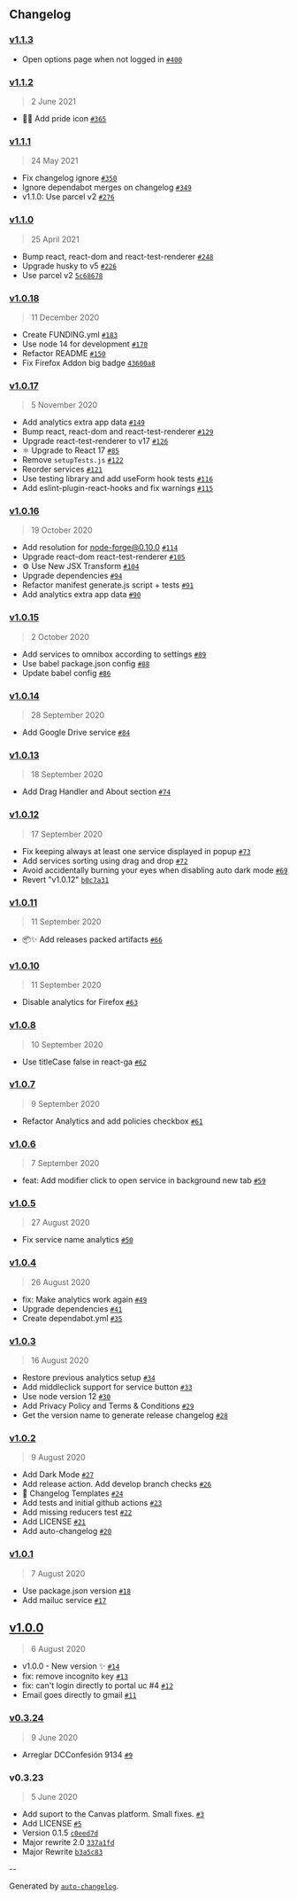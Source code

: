 ## Changelog

### [v1.1.3](https://github.com/wachunei/directUC/compare/v1.1.2...v1.1.3)

- Open options page when not logged in [`#400`](https://github.com/wachunei/directUC/pull/400)

### [v1.1.2](https://github.com/wachunei/directUC/compare/v1.1.1...v1.1.2)

> 2 June 2021

- 🏳️‍🌈 Add pride icon [`#365`](https://github.com/wachunei/directUC/pull/365)

### [v1.1.1](https://github.com/wachunei/directUC/compare/v1.1.0...v1.1.1)

> 24 May 2021

- Fix changelog ignore [`#350`](https://github.com/wachunei/directUC/pull/350)
- Ignore dependabot merges on changelog [`#349`](https://github.com/wachunei/directUC/pull/349)
- v1.1.0: Use parcel v2 [`#276`](https://github.com/wachunei/directUC/pull/276)

### [v1.1.0](https://github.com/wachunei/directUC/compare/v1.0.18...v1.1.0)

> 25 April 2021

- Bump react, react-dom and react-test-renderer [`#248`](https://github.com/wachunei/directUC/pull/248)
- Upgrade husky to v5 [`#226`](https://github.com/wachunei/directUC/pull/226)
- Use parcel v2 [`5c68678`](https://github.com/wachunei/directUC/commit/5c68678e4bc0561cbe1576d4ade5777bc288ab5b)

### [v1.0.18](https://github.com/wachunei/directUC/compare/v1.0.17...v1.0.18)

> 11 December 2020

- Create FUNDING.yml [`#183`](https://github.com/wachunei/directUC/pull/183)
- Use node 14 for development [`#170`](https://github.com/wachunei/directUC/pull/170)
- Refactor README [`#150`](https://github.com/wachunei/directUC/pull/150)
- Fix Firefox Addon big badge [`43600a8`](https://github.com/wachunei/directUC/commit/43600a8a33a572f8a085567a44cebd0af4f26241)

### [v1.0.17](https://github.com/wachunei/directUC/compare/v1.0.16...v1.0.17)

> 5 November 2020

- Add analytics extra app data [`#149`](https://github.com/wachunei/directUC/pull/149)
- Bump react, react-dom and react-test-renderer [`#129`](https://github.com/wachunei/directUC/pull/129)
- Upgrade react-test-renderer to v17 [`#126`](https://github.com/wachunei/directUC/pull/126)
- ⚛️ Upgrade to React 17 [`#85`](https://github.com/wachunei/directUC/pull/85)
- Remove `setupTests.js` [`#122`](https://github.com/wachunei/directUC/pull/122)
- Reorder services [`#121`](https://github.com/wachunei/directUC/pull/121)
- Use testing library and add useForm hook tests [`#116`](https://github.com/wachunei/directUC/pull/116)
- Add eslint-plugin-react-hooks and fix warnings [`#115`](https://github.com/wachunei/directUC/pull/115)

### [v1.0.16](https://github.com/wachunei/directUC/compare/v1.0.15...v1.0.16)

> 19 October 2020

- Add resolution for node-forge@0.10.0 [`#114`](https://github.com/wachunei/directUC/pull/114)
- Upgrade react-dom react-test-renderer [`#105`](https://github.com/wachunei/directUC/pull/105)
- ⚙️ Use New JSX Transform [`#104`](https://github.com/wachunei/directUC/pull/104)
- Upgrade dependencies [`#94`](https://github.com/wachunei/directUC/pull/94)
- Refactor manifest generate.js script + tests [`#91`](https://github.com/wachunei/directUC/pull/91)
- Add analytics extra app data [`#90`](https://github.com/wachunei/directUC/pull/90)

### [v1.0.15](https://github.com/wachunei/directUC/compare/v1.0.14...v1.0.15)

> 2 October 2020

- Add services to omnibox according to settings [`#89`](https://github.com/wachunei/directUC/pull/89)
- Use babel package.json config [`#88`](https://github.com/wachunei/directUC/pull/88)
- Update babel config [`#86`](https://github.com/wachunei/directUC/pull/86)

### [v1.0.14](https://github.com/wachunei/directUC/compare/v1.0.13...v1.0.14)

> 28 September 2020

- Add Google Drive service [`#84`](https://github.com/wachunei/directUC/pull/84)

### [v1.0.13](https://github.com/wachunei/directUC/compare/v1.0.12...v1.0.13)

> 18 September 2020

- Add Drag Handler and About section [`#74`](https://github.com/wachunei/directUC/pull/74)

### [v1.0.12](https://github.com/wachunei/directUC/compare/v1.0.11...v1.0.12)

> 17 September 2020

- Fix keeping always at least one service displayed in popup [`#73`](https://github.com/wachunei/directUC/pull/73)
- Add services sorting using drag and drop [`#72`](https://github.com/wachunei/directUC/pull/72)
- Avoid accidentally burning your eyes when disabling auto dark mode [`#69`](https://github.com/wachunei/directUC/pull/69)
- Revert "v1.0.12" [`b0c7a31`](https://github.com/wachunei/directUC/commit/b0c7a31f8e9b19b65a7beb372a5d301f32ec5f5f)

### [v1.0.11](https://github.com/wachunei/directUC/compare/v1.0.10...v1.0.11)

> 11 September 2020

- 📦✨ Add releases packed artifacts [`#66`](https://github.com/wachunei/directUC/pull/66)

### [v1.0.10](https://github.com/wachunei/directUC/compare/v1.0.8...v1.0.10)

> 11 September 2020

- Disable analytics for Firefox [`#63`](https://github.com/wachunei/directUC/pull/63)

### [v1.0.8](https://github.com/wachunei/directUC/compare/v1.0.7...v1.0.8)

> 10 September 2020

- Use titleCase false in react-ga [`#62`](https://github.com/wachunei/directUC/pull/62)

### [v1.0.7](https://github.com/wachunei/directUC/compare/v1.0.6...v1.0.7)

> 9 September 2020

- Refactor Analytics and add policies checkbox [`#61`](https://github.com/wachunei/directUC/pull/61)

### [v1.0.6](https://github.com/wachunei/directUC/compare/v1.0.5...v1.0.6)

> 7 September 2020

- feat: Add modifier click to open service in background new tab [`#59`](https://github.com/wachunei/directUC/pull/59)

### [v1.0.5](https://github.com/wachunei/directUC/compare/v1.0.4...v1.0.5)

> 27 August 2020

- Fix service name analytics [`#50`](https://github.com/wachunei/directUC/pull/50)

### [v1.0.4](https://github.com/wachunei/directUC/compare/v1.0.3...v1.0.4)

> 26 August 2020

- fix: Make analytics work again [`#49`](https://github.com/wachunei/directUC/pull/49)
- Upgrade dependencies [`#41`](https://github.com/wachunei/directUC/pull/41)
- Create dependabot.yml [`#35`](https://github.com/wachunei/directUC/pull/35)

### [v1.0.3](https://github.com/wachunei/directUC/compare/v1.0.2...v1.0.3)

> 16 August 2020

- Restore previous analytics setup [`#34`](https://github.com/wachunei/directUC/pull/34)
- Add middleclick support for service button [`#33`](https://github.com/wachunei/directUC/pull/33)
- Use node version 12 [`#30`](https://github.com/wachunei/directUC/pull/30)
- Add Privacy Policy and Terms & Conditions [`#29`](https://github.com/wachunei/directUC/pull/29)
- Get the version name to generate release changelog [`#28`](https://github.com/wachunei/directUC/pull/28)

### [v1.0.2](https://github.com/wachunei/directUC/compare/v1.0.1...v1.0.2)

> 9 August 2020

- Add Dark Mode [`#27`](https://github.com/wachunei/directUC/pull/27)
- Add release action. Add develop branch checks [`#26`](https://github.com/wachunei/directUC/pull/26)
- 📝 Changelog Templates [`#24`](https://github.com/wachunei/directUC/pull/24)
- Add tests and initial github actions [`#23`](https://github.com/wachunei/directUC/pull/23)
- Add missing reducers test [`#22`](https://github.com/wachunei/directUC/pull/22)
- Add LICENSE [`#21`](https://github.com/wachunei/directUC/pull/21)
- Add auto-changelog [`#20`](https://github.com/wachunei/directUC/pull/20)

### [v1.0.1](https://github.com/wachunei/directUC/compare/v1.0.0...v1.0.1)

> 7 August 2020

- Use package.json version [`#18`](https://github.com/wachunei/directUC/pull/18)
- Add mailuc service [`#17`](https://github.com/wachunei/directUC/pull/17)

## [v1.0.0](https://github.com/wachunei/directUC/compare/v0.3.24...v1.0.0)

> 6 August 2020

- v1.0.0 - New version ✨ [`#14`](https://github.com/wachunei/directUC/pull/14)
- fix: remove incognito key [`#13`](https://github.com/wachunei/directUC/pull/13)
- fix: can't login directly to portal uc #4 [`#12`](https://github.com/wachunei/directUC/pull/12)
- Email goes directly to gmail [`#11`](https://github.com/wachunei/directUC/pull/11)

### [v0.3.24](https://github.com/wachunei/directUC/compare/v0.3.23...v0.3.24)

> 9 June 2020

- Arreglar DCConfesión 9134 [`#9`](https://github.com/wachunei/directUC/pull/9)

### v0.3.23

> 5 June 2020

- Add suport to the Canvas platform. Small fixes. [`#3`](https://github.com/wachunei/directUC/pull/3)
- Add LICENSE [`#5`](https://github.com/wachunei/directUC/pull/5)
- Version 0.1.5 [`c0eed7d`](https://github.com/wachunei/directUC/commit/c0eed7dbaf9f517171e17238b8835cd0a4b91d66)
- Major rewrite 2.0 [`337a1fd`](https://github.com/wachunei/directUC/commit/337a1fd709bc807d927ff4f6fded81f3fbc2d877)
- Major Rewrite [`b3a5c83`](https://github.com/wachunei/directUC/commit/b3a5c8371e877b3520e509708cbd788df85775fc)

--

Generated by [`auto-changelog`](https://github.com/CookPete/auto-changelog).
